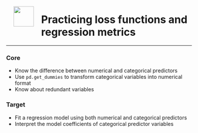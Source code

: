 <img src="http://imgur.com/1ZcRyrc.png" style="float: left; margin: 20px; height: 55px">


# Practicing loss functions and regression metrics

---



### Core

- Know the difference between numerical and categorical predictors
- Use `pd.get_dummies` to transform categorical variables into numerical format
- Know about redundant variables

### Target

- Fit a regression model using both numerical and categorical predictors
- Interpret the model coefficients of categorical predictor variables
